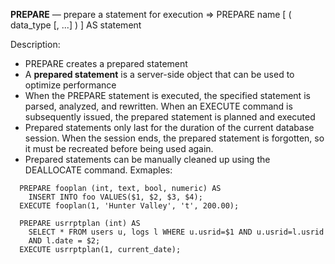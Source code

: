 **PREPARE** — prepare a statement for execution
=> PREPARE name [ ( data_type [, ...] ) ] AS statement

Description: 
  - PREPARE creates a prepared statement
  - A **prepared statement** is a server-side object that can be used to optimize performance
  - When the PREPARE statement is executed, the specified statement is parsed, analyzed, and rewritten. When an EXECUTE command is subsequently issued, the prepared statement is planned and executed
  - Prepared statements only last for the duration of the current database session. When the session ends, the prepared statement is forgotten, so it must be recreated before being used again.
  - Prepared statements can be manually cleaned up using the DEALLOCATE command.
Exmaples:
  ```
    PREPARE fooplan (int, text, bool, numeric) AS
      INSERT INTO foo VALUES($1, $2, $3, $4);
    EXECUTE fooplan(1, 'Hunter Valley', 't', 200.00);
  ```
  ```
    PREPARE usrrptplan (int) AS
      SELECT * FROM users u, logs l WHERE u.usrid=$1 AND u.usrid=l.usrid
      AND l.date = $2;
    EXECUTE usrrptplan(1, current_date);
  ```
